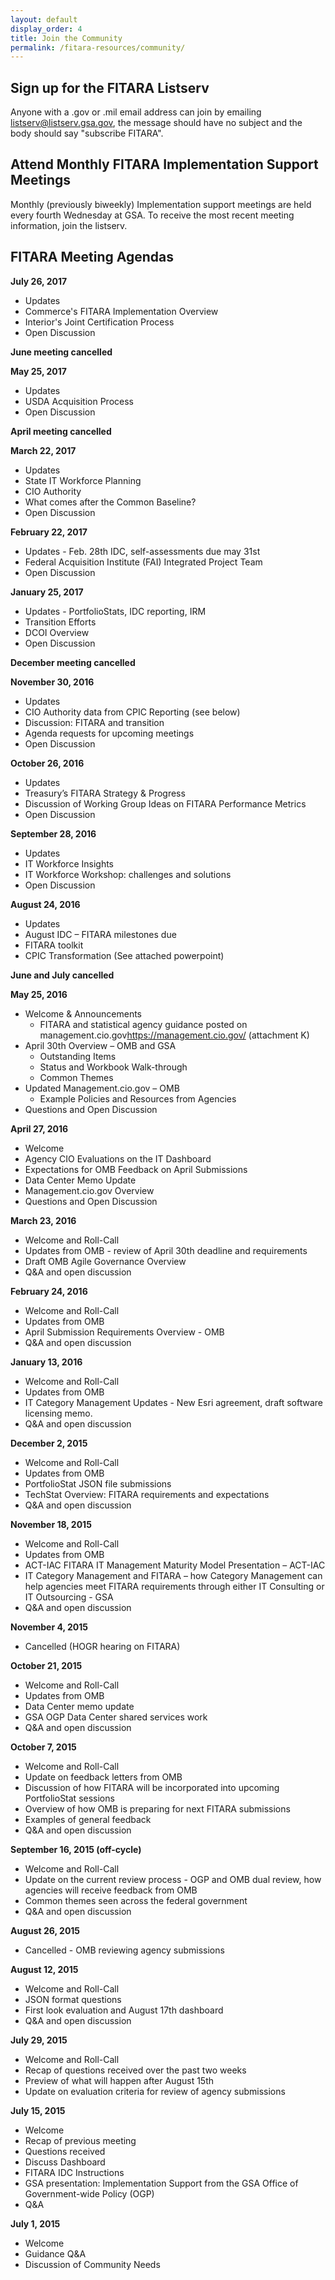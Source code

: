 ```yaml
---
layout: default
display_order: 4
title: Join the Community
permalink: /fitara-resources/community/
---
```


## Sign up for the FITARA Listserv
Anyone with a .gov or .mil email address can join by emailing [listserv@listserv.gsa.gov](mailto:listserv@listserv.gsa.gov), the message should have no subject and the body should say "subscribe FITARA".

## Attend Monthly FITARA Implementation Support Meetings
Monthly (previously biweekly) Implementation support meetings are held every fourth Wednesday at GSA. To receive the most recent meeting information, join the listserv.

## FITARA Meeting Agendas

**July 26, 2017**

* Updates 
* Commerce's FITARA Implementation Overview
* Interior's Joint Certification Process
* Open Discussion

**June meeting cancelled**

**May 25, 2017**

* Updates 
* USDA Acquisition Process
* Open Discussion

**April meeting cancelled**

**March 22, 2017**

* Updates 
* State IT Workforce Planning
* CIO Authority
* What comes after the Common Baseline? 
* Open Discussion

**February 22, 2017**

* Updates - Feb. 28th IDC, self-assessments due may 31st
* Federal Acquisition Institute (FAI) Integrated Project Team
* Open Discussion

**January 25, 2017**

* Updates - PortfolioStats, IDC reporting, IRM
* Transition Efforts
* DCOI Overview
* Open Discussion

**December meeting cancelled**

**November 30, 2016**

* Updates
* CIO Authority data from CPIC Reporting (see below)
* Discussion: FITARA and transition
* Agenda requests for upcoming meetings
* Open Discussion

**October 26, 2016**
* Updates
* Treasury’s FITARA Strategy & Progress
* Discussion of Working Group Ideas on FITARA Performance Metrics
* Open Discussion

**September 28, 2016**
* Updates
* IT Workforce Insights
* IT Workforce Workshop: challenges and solutions
* Open Discussion

**August 24, 2016**
* Updates
* August IDC – FITARA milestones due
* FITARA toolkit
* CPIC Transformation (See attached powerpoint)

**June and July cancelled**

**May 25, 2016**

* Welcome & Announcements
   * FITARA and statistical agency guidance posted on management.cio.gov<https://management.cio.gov/> (attachment K)
* April 30th Overview  – OMB and GSA
  * Outstanding Items
  * Status and Workbook Walk-through
  * Common Themes
* Updated Management.cio.gov – OMB
  * Example Policies and Resources from Agencies
* Questions and Open Discussion

**April 27, 2016**

* Welcome 
* Agency CIO Evaluations on the IT Dashboard 
* Expectations for OMB Feedback on April Submissions 
* Data Center Memo Update
* Management.cio.gov Overview
* Questions and Open Discussion 

**March 23, 2016**

* Welcome and Roll-Call
*	Updates from OMB - review of April 30th deadline and requirements
* Draft OMB Agile Governance Overview 
*	Q&A and open discussion 

**February 24, 2016**

* Welcome and Roll-Call
*	Updates from OMB
* April Submission Requirements Overview - OMB
*	Q&A and open discussion 

**January 13, 2016**

* Welcome and Roll-Call
*	Updates from OMB
* IT Category Management Updates - New Esri agreement, draft software licensing memo. 
*	Q&A and open discussion 

**December 2, 2015**

* Welcome and Roll-Call
*	Updates from OMB
* PortfolioStat JSON file submissions
* TechStat Overview: FITARA requirements and expectations
*	Q&A and open discussion 

**November 18, 2015**

* Welcome and Roll-Call
*	Updates from OMB
* ACT-IAC FITARA IT Management Maturity Model Presentation – ACT-IAC
* IT Category Management and FITARA – how Category Management can help agencies meet FITARA requirements through either IT Consulting or IT Outsourcing - GSA 
*	Q&A and open discussion 

**November 4, 2015**

* Cancelled (HOGR hearing on FITARA)

**October 21, 2015**

* Welcome and Roll-Call
*	Updates from OMB
*	Data Center memo update
*	GSA OGP Data Center shared services work 
*	Q&A and open discussion 

**October 7, 2015**

* Welcome and Roll-Call
*	Update on feedback letters from OMB 
*	Discussion of how FITARA will be incorporated into upcoming PortfolioStat sessions
*	Overview of how OMB is preparing for next FITARA submissions
*	Examples of general feedback
*	Q&A and open discussion 

**September 16, 2015 (off-cycle)**

* Welcome and Roll-Call
*	Update on the current review process - OGP and OMB dual review, how agencies will receive feedback from OMB
*	Common themes seen across the federal government 
*	Q&A and open discussion 

**August 26, 2015**

* Cancelled - OMB reviewing agency submissions 

**August 12, 2015**

* Welcome and Roll-Call
*	JSON format questions
*	First look evaluation and August 17th dashboard
*	Q&A and open discussion 

**July 29, 2015**

* Welcome and Roll-Call
*	Recap of questions received over the past two weeks 
*	Preview of what will happen after August 15th
*	Update on evaluation criteria for review of agency submissions

**July 15, 2015**

* Welcome 
* Recap of previous meeting
* Questions received
* Discuss Dashboard
* FITARA IDC Instructions
* GSA presentation: Implementation Support from the GSA Office of Government-wide Policy (OGP)
*	Q&A  

**July 1, 2015**

* Welcome 
* Guidance Q&A
* Discussion of Community Needs
